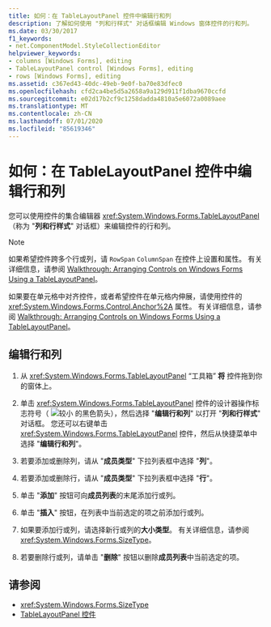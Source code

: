 ```yaml
---
title: 如何：在 TableLayoutPanel 控件中编辑行和列
description: 了解如何使用 "列和行样式" 对话框编辑 Windows 窗体控件的行和列。
ms.date: 03/30/2017
f1_keywords:
- net.ComponentModel.StyleCollectionEditor
helpviewer_keywords:
- columns [Windows Forms], editing
- TableLayoutPanel control [Windows Forms], editing
- rows [Windows Forms], editing
ms.assetid: c367ed43-40dc-49eb-9e0f-ba70e83dfec0
ms.openlocfilehash: cfd2ca4be5d5a2658a9a129d911f1dba9670ccfd
ms.sourcegitcommit: e02d17b2cf9c1258dadda4810a5e6072a0089aee
ms.translationtype: MT
ms.contentlocale: zh-CN
ms.lasthandoff: 07/01/2020
ms.locfileid: "85619346"
---
```

# <a name="how-to-edit-columns-and-rows-in-a-tablelayoutpanel-control"></a>如何：在 TableLayoutPanel 控件中编辑行和列

您可以使用控件的集合编辑器 <xref:System.Windows.Forms.TableLayoutPanel> （称为 "**列和行样式**" 对话框）来编辑控件的行和列。

> [!NOTE]
> 如果希望控件跨多个行或列，请 `RowSpan` `ColumnSpan` 在控件上设置和属性。 有关详细信息，请参阅 [Walkthrough: Arranging Controls on Windows Forms Using a TableLayoutPanel](walkthrough-arranging-controls-on-windows-forms-using-a-tablelayoutpanel.md)。
>
> 如果要在单元格中对齐控件，或者希望控件在单元格内伸展，请使用控件的 <xref:System.Windows.Forms.Control.Anchor%2A> 属性。 有关详细信息，请参阅 [Walkthrough: Arranging Controls on Windows Forms Using a TableLayoutPanel](walkthrough-arranging-controls-on-windows-forms-using-a-tablelayoutpanel.md)。

## <a name="to-edit-rows-and-columns"></a>编辑行和列

1. 从 <xref:System.Windows.Forms.TableLayoutPanel> “工具箱” **将** 控件拖到你的窗体上。

2. 单击 <xref:System.Windows.Forms.TableLayoutPanel> 控件的设计器操作标志符号（ ![ 较小 ](./media/designer-actions-glyph.gif) 的黑色箭头），然后选择 "**编辑行和列**" 以打开 "**列和行样式**" 对话框。 您还可以右键单击 <xref:System.Windows.Forms.TableLayoutPanel> 控件，然后从快捷菜单中选择 "**编辑行和列**"。

3. 若要添加或删除列，请从 "**成员类型**" 下拉列表框中选择 "**列**"。

4. 若要添加或删除行，请从 "**成员类型**" 下拉列表框中选择 "**行**"。

5. 单击 "**添加**" 按钮可向**成员列表**的末尾添加行或列。

6. 单击 "**插入**" 按钮，在列表中当前选定的项之前添加行或列。

7. 如果要添加行或列，请选择新行或列的**大小类型**。 有关详细信息，请参阅 <xref:System.Windows.Forms.SizeType>。

8. 若要删除行或列，请单击 "**删除**" 按钮以删除**成员列表**中当前选定的项。

## <a name="see-also"></a>请参阅

- <xref:System.Windows.Forms.SizeType>
- [TableLayoutPanel 控件](tablelayoutpanel-control-windows-forms.md)
